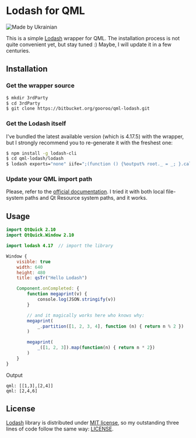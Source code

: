 # Lodash for QML

![Made by Ukrainian](https://img.shields.io/static/v1?label=Made%20by&message=Ukrainian&labelColor=1f5fb2&color=fad247&style=for-the-badge)

This is a simple [Lodash](https://lodash.com/) wrapper for QML.
The installation process is not quite convenient yet, but stay tuned :) Maybe, I will update it in a few centuries.

## Installation

### Get the wrapper source

```sh
$ mkdir 3rdParty
$ cd 3rdParty
$ git clone https://bitbucket.org/gooroo/qml-lodash.git
```

### Get the Lodash itself

I've bundled the latest available version (which is 4.17.5) with the wrapper, but I strongly recommend you to re-generate it with the freshest one:

```sh
$ npm install -g lodash-cli
$ cd qml-lodash/lodash
$ lodash exports="none" iife=";(function () {%output% root._ = _; }.call(this));" -o lodash.js
```

### Update your QML import path

Please, refer to the [official documentation](http://doc.qt.io/qt-5/qtqml-syntax-imports.html#qml-import-path). I tried it with both local file-system paths and Qt Resource system paths, and it works.

## Usage

```qml
import QtQuick 2.10
import QtQuick.Window 2.10

import lodash 4.17  // import the library

Window {
    visible: true
    width: 640
    height: 480
    title: qsTr("Hello Lodash")

    Component.onCompleted: {
        function megaprint(v) {
            console.log(JSON.stringify(v))
        }

        // and it magically works here who knows why:
        megaprint(
            _.partition([1, 2, 3, 4], function (n) { return n % 2 })
        )

        megaprint(
            _([1, 2, 3]).map(function(n) { return n * 2})
        )
    }
}
```
Output
```
qml: [[1,3],[2,4]]
qml: [2,4,6]
```

## License

[Lodash](https://lodash.com/) library is distributed under [MIT license](https://lodash.com/license), so my outstanding three lines of code follow the same way: [LICENSE](LICENSE).
